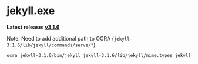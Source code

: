 jekyll.exe
==========

**Latest release: [v3.1.6](https://github.com/altbdoor/jekyll-exe/releases/tag/stable-v3.1.6)**

Note: Need to add additional path to OCRA (`jekyll-3.1.6/lib/jekyll/commands/serve/*`).

```sh
ocra jekyll-3.1.6/bin/jekyll jekyll-3.1.6/lib/jekyll/mime.types jekyll-3.1.6/lib/site_template/**/* jekyll-3.1.6/lib/site_template/* jekyll-3.1.6/lib/jekyll/commands/serve/* --gem-all
```
